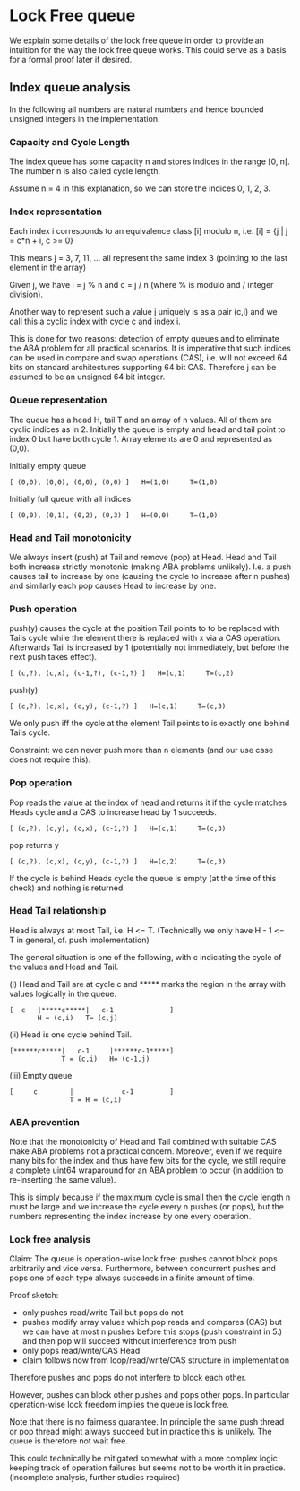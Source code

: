 # Lock Free queue 

We explain some details of the lock free queue in order to provide an intuition for the way the lock free queue works. This could serve as a basis for a formal proof later if desired.

## Index queue analysis

In the following all numbers are natural numbers and hence bounded unsigned integers in the implementation.

### Capacity and Cycle Length
The index queue has some capacity n and stores indices in the range [0, n[.
The number n is also called cycle length.

Assume n = 4 in this explanation, so we can store the indices 0, 1, 2, 3.


### Index representation
Each index i corresponds to an equivalence class [i] modulo n, i.e. 
[i] = {j | j = c*n + i, c >= 0}

This means j = 3, 7, 11, ... all represent the same index 3 (pointing to the last element in the array)

Given j, we have i = j % n and c = j / n (where % is modulo and / integer division).

Another way to represent such a value j uniquely is as a pair (c,i) and
we call this a cyclic index with cycle c and index i.

This is done for two reasons: detection of empty queues and to eliminate the ABA problem for all practical scenarios.
It is imperative that such indices can be used in compare and swap operations (CAS), i.e. 
will not exceed 64 bits on standard architectures supporting 64 bit CAS. 
Therefore j can be assumed to be an unsigned 64 bit integer.


### Queue representation
The queue has a head H, tail T and an array of n values. All of them are cyclic indices as in 2.
Initially the queue is empty and head and tail point to index 0 but have both cycle 1. 
Array elements are 0 and represented as (0,0).

Initially empty queue
```
[ (0,0), (0,0), (0,0), (0,0) ]   H=(1,0)     T=(1,0)
```
Initially full queue with all indices
```
[ (0,0), (0,1), (0,2), (0,3) ]   H=(0,0)     T=(1,0)
```


### Head and Tail monotonicity
We always insert (push) at Tail and remove (pop) at Head.
Head and Tail both increase strictly monotonic (making ABA problems unlikely).
I.e. a push causes tail to increase by one (causing the cycle to increase after n pushes) and similarly each pop causes Head to increase by one.


### Push operation
push(y) causes the cycle at the position Tail points to to be replaced with Tails cycle while the element there is replaced with x
via a CAS operation.
Afterwards Tail is increased by 1 (potentially not immediately, but before the next push takes effect).
```
[ (c,?), (c,x), (c-1,?), (c-1,?) ]   H=(c,1)     T=(c,2)
```
push(y)
```
[ (c,?), (c,x), (c,y), (c-1,?) ]   H=(c,1)     T=(c,3)
```

We only push iff the cycle at the element Tail points to is exactly one behind Tails cycle.

Constraint: we can never push more than n elements (and our use case does not require this).


### Pop operation
Pop reads the value at the index of head and returns it if the cycle matches Heads cycle and a CAS to increase head by 1 succeeds.

```
[ (c,?), (c,y), (c,x), (c-1,?) ]   H=(c,1)     T=(c,3)
```
pop returns y
```
[ (c,?), (c,x), (c,y), (c-1,?) ]   H=(c,2)     T=(c,3)
```

If the cycle is behind Heads cycle the queue is empty (at the time of this check) and nothing is returned.


### Head Tail relationship
Head is always at most Tail, i.e. H <= T. (Technically we only have H - 1 <= T in general, cf. push implementation)

The general situation is one of the following, with c indicating the cycle of the values and Head and Tail.

(i) Head and Tail are at cycle c and ***** marks the region in the array with values logically in the queue.
```
[  c   |*****c*****|   c-1              ]
       H = (c,i)   T= (c,j)
```

(ii) Head is one cycle behind Tail.
```
[******c*****|   c-1     |******c-1*****]
             T = (c,i)   H= (c-1,j)
```

(iii) Empty queue
```
[     c        |            c-1         ]
               T = H = (c,i)
```
### ABA prevention

Note that the monotonicity of Head and Tail combined with suitable CAS make ABA problems not a practical concern.
Moreover, even if we require many bits for the index and thus have few bits for the cycle, we still require a complete uint64
wraparound for an ABA problem to occur (in addition to re-inserting the same value). 

This is simply because if the maximum cycle is small then the cycle length n must be large and
we increase the cycle every n pushes (or pops), but the numbers representing the index increase by one every operation.


### Lock free analysis
Claim:
The queue is operation-wise lock free: pushes cannot block pops arbitrarily and vice versa.
Furthermore, between concurrent pushes and pops one of each type always succeeds in a finite amount of time.

Proof sketch:
- only pushes read/write Tail but pops do not
- pushes modify array values which pop reads and compares (CAS) 
  but we can have at most n pushes before this stops (push constraint in 5.) and then pop will succeed without interference from push
- only pops read/write/CAS Head
- claim follows now from loop/read/write/CAS structure in implementation

Therefore pushes and pops do not interfere to block each other.

However, pushes can block other pushes and pops other pops. 
In particular operation-wise lock freedom implies the queue is lock free.

Note that there is no fairness guarantee. In principle the same push thread or pop thread might always succeed but in practice this is unlikely.
The queue is therefore not wait free.

This could technically be mitigated somewhat with a more complex logic keeping track of operation failures
but seems not to be worth it in practice. (incomplete analysis, further studies required)



